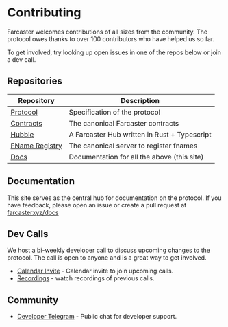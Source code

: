 # Contributing

Farcaster welcomes contributions of all sizes from the community. The protocol owes thanks to over 100 contributors who have helped us so far.

To get involved, try looking up open issues in one of the repos below or join a dev call.

## Repositories

| Repository                                                       | Description                                  |
| ---------------------------------------------------------------- | -------------------------------------------- |
| [Protocol](https://github.com/farcasterxyz/protocol)             | Specification of the protocol                |
| [Contracts](https://github.com/farcasterxyz/contracts)           | The canonical Farcaster contracts            |
| [Hubble](https://github.com/farcasterxyz/hub-monorepo)           | A Farcaster Hub written in Rust + Typescript |
| [FName Registry](https://github.com/farcasterxyz/fname-registry) | The canonical server to register fnames      |
| [Docs](https://github.com/farcasterxyz/www)                      | Documentation for all the above (this site)  |

## Documentation

This site serves as the central hub for documentation on the protocol. If you have feedback, please open an issue or create a pull request at [farcasterxyz/docs](https://github.com/farcasterxyz/docs)

## Dev Calls

We host a bi-weekly developer call to discuss upcoming changes to the protocol. The call is open to anyone and is a great way to get involved.

- [Calendar Invite](https://calendar.google.com/calendar/u/0?cid=NjA5ZWM4Y2IwMmZiMWM2ZDYyMTkzNWM1YWNkZTRlNWExN2YxOWQ2NDU3NTA3MjQwMTk3YmJlZGFjYTQ3MjZlOEBncm91cC5jYWxlbmRhci5nb29nbGUuY29t) -
  Calendar invite to join upcoming calls.
- [Recordings](https://www.youtube.com/watch?v=lmGXWP5m1_Y&list=PL0eq1PLf6eUeZnPtyKMS6uN9I5iRIlnvq) - watch recordings
  of previous calls.

## Community

- [Developer Telegram](https://t.me/farcasterdevchat) - Public chat for developer support.
